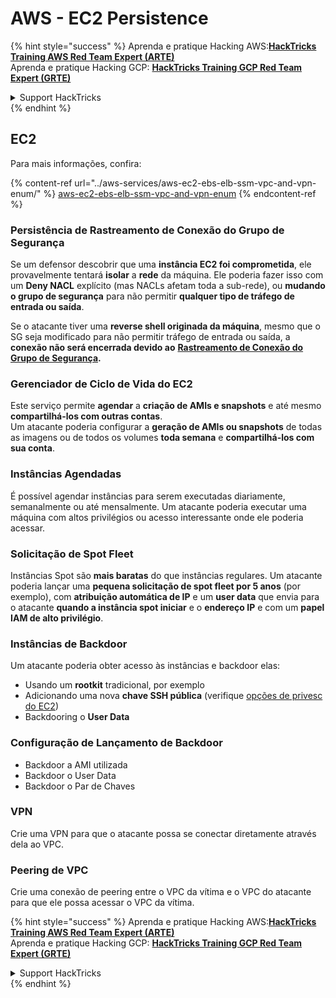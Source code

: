 # AWS - EC2 Persistence

{% hint style="success" %}
Aprenda e pratique Hacking AWS:<img src="../../../.gitbook/assets/image (1) (1) (1) (1).png" alt="" data-size="line">[**HackTricks Training AWS Red Team Expert (ARTE)**](https://training.hacktricks.xyz/courses/arte)<img src="../../../.gitbook/assets/image (1) (1) (1) (1).png" alt="" data-size="line">\
Aprenda e pratique Hacking GCP: <img src="../../../.gitbook/assets/image (2) (1).png" alt="" data-size="line">[**HackTricks Training GCP Red Team Expert (GRTE)**<img src="../../../.gitbook/assets/image (2) (1).png" alt="" data-size="line">](https://training.hacktricks.xyz/courses/grte)

<details>

<summary>Support HackTricks</summary>

* Confira os [**planos de assinatura**](https://github.com/sponsors/carlospolop)!
* **Junte-se ao** 💬 [**grupo do Discord**](https://discord.gg/hRep4RUj7f) ou ao [**grupo do telegram**](https://t.me/peass) ou **siga**-nos no **Twitter** 🐦 [**@hacktricks\_live**](https://twitter.com/hacktricks_live)**.**
* **Compartilhe truques de hacking enviando PRs para o** [**HackTricks**](https://github.com/carlospolop/hacktricks) e [**HackTricks Cloud**](https://github.com/carlospolop/hacktricks-cloud) repositórios do github.

</details>
{% endhint %}

## EC2

Para mais informações, confira:

{% content-ref url="../aws-services/aws-ec2-ebs-elb-ssm-vpc-and-vpn-enum/" %}
[aws-ec2-ebs-elb-ssm-vpc-and-vpn-enum](../aws-services/aws-ec2-ebs-elb-ssm-vpc-and-vpn-enum/)
{% endcontent-ref %}

### Persistência de Rastreamento de Conexão do Grupo de Segurança

Se um defensor descobrir que uma **instância EC2 foi comprometida**, ele provavelmente tentará **isolar** a **rede** da máquina. Ele poderia fazer isso com um **Deny NACL** explícito (mas NACLs afetam toda a sub-rede), ou **mudando o grupo de segurança** para não permitir **qualquer tipo de tráfego de entrada ou saída**.

Se o atacante tiver uma **reverse shell originada da máquina**, mesmo que o SG seja modificado para não permitir tráfego de entrada ou saída, a **conexão não será encerrada devido ao** [**Rastreamento de Conexão do Grupo de Segurança**](https://docs.aws.amazon.com/AWSEC2/latest/UserGuide/security-group-connection-tracking.html)**.**

### Gerenciador de Ciclo de Vida do EC2

Este serviço permite **agendar** a **criação de AMIs e snapshots** e até mesmo **compartilhá-los com outras contas**.\
Um atacante poderia configurar a **geração de AMIs ou snapshots** de todas as imagens ou de todos os volumes **toda semana** e **compartilhá-los com sua conta**.

### Instâncias Agendadas

É possível agendar instâncias para serem executadas diariamente, semanalmente ou até mensalmente. Um atacante poderia executar uma máquina com altos privilégios ou acesso interessante onde ele poderia acessar.

### Solicitação de Spot Fleet

Instâncias Spot são **mais baratas** do que instâncias regulares. Um atacante poderia lançar uma **pequena solicitação de spot fleet por 5 anos** (por exemplo), com **atribuição automática de IP** e um **user data** que envia para o atacante **quando a instância spot iniciar** e o **endereço IP** e com um **papel IAM de alto privilégio**.

### Instâncias de Backdoor

Um atacante poderia obter acesso às instâncias e backdoor elas:

* Usando um **rootkit** tradicional, por exemplo
* Adicionando uma nova **chave SSH pública** (verifique [opções de privesc do EC2](../aws-privilege-escalation/aws-ec2-privesc.md))
* Backdooring o **User Data**

### **Configuração de Lançamento de Backdoor**

* Backdoor a AMI utilizada
* Backdoor o User Data
* Backdoor o Par de Chaves

### VPN

Crie uma VPN para que o atacante possa se conectar diretamente através dela ao VPC.

### Peering de VPC

Crie uma conexão de peering entre o VPC da vítima e o VPC do atacante para que ele possa acessar o VPC da vítima.

{% hint style="success" %}
Aprenda e pratique Hacking AWS:<img src="../../../.gitbook/assets/image (1) (1) (1) (1).png" alt="" data-size="line">[**HackTricks Training AWS Red Team Expert (ARTE)**](https://training.hacktricks.xyz/courses/arte)<img src="../../../.gitbook/assets/image (1) (1) (1) (1).png" alt="" data-size="line">\
Aprenda e pratique Hacking GCP: <img src="../../../.gitbook/assets/image (2) (1).png" alt="" data-size="line">[**HackTricks Training GCP Red Team Expert (GRTE)**<img src="../../../.gitbook/assets/image (2) (1).png" alt="" data-size="line">](https://training.hacktricks.xyz/courses/grte)

<details>

<summary>Support HackTricks</summary>

* Confira os [**planos de assinatura**](https://github.com/sponsors/carlospolop)!
* **Junte-se ao** 💬 [**grupo do Discord**](https://discord.gg/hRep4RUj7f) ou ao [**grupo do telegram**](https://t.me/peass) ou **siga**-nos no **Twitter** 🐦 [**@hacktricks\_live**](https://twitter.com/hacktricks_live)**.**
* **Compartilhe truques de hacking enviando PRs para o** [**HackTricks**](https://github.com/carlospolop/hacktricks) e [**HackTricks Cloud**](https://github.com/carlospolop/hacktricks-cloud) repositórios do github.

</details>
{% endhint %}
